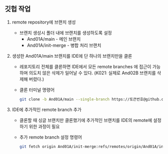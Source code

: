 ## 깃헙 작업

1. remote repository에 브랜치 생성
    - 브랜치 생성시 폴더 내에 브랜치를 생성하도록 설정
        - And01A/main - 메인 브랜치
        - And01A/init-merge - 병합 처리 브랜치
2. 생성한 And01A/main 브랜치를 IDE에 단 하나의 브랜치만을 클론
    - 레포지토리 전체를 클론하면 IDE에서 모든 remote branches 에 접근이 가능하며 의도치 않은 삭제가 일어날 수 있다. (K021: 실제로 And02B 브랜치를 삭제해 버렸다.)
    - 클론 터미널 명령어

        ```bash
        git clone -b And01A/main --single-branch https://토큰번호@github.com/remote-repo-name.git
        ```

3. IDE에 추가적인 remote branch 추가
    - 클론할 때 싱글 브랜치만 클론했기에 추가적인 브랜치를 IDE의 remote에 설정하기 위한 과정이 필요
    - 추가 remote branch 설정 명령어

        ```bash
        git fetch origin And01A/init-merge:refs/remotes/origin/And01A/init-merge
        ```